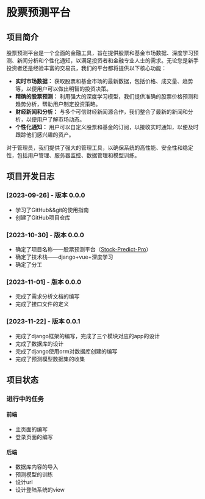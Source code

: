 # 股票预测平台

## 项目简介

股票预测平台是一个全面的金融工具，旨在提供股票和基金市场数据、深度学习预测、新闻分析和个性化通知，以满足投资者和金融专业人士的需求。无论您是新手投资者还是经验丰富的交易员，我们的平台都将提供以下核心功能：

- **实时市场数据：** 获取股票和基金市场的最新数据，包括价格、成交量、趋势等，以便用户可以做出明智的投资决策。
- **精确的股票预测：** 利用强大的深度学习模型，我们提供准确的股票价格预测和趋势分析，帮助用户制定投资策略。
- **财经新闻和分析：** 与多个可信财经新闻源合作，我们整合了最新的新闻和分析，以便用户了解市场动态。
- **个性化通知：** 用户可以自定义股票和基金的订阅，以接收实时通知，以便及时跟踪他们感兴趣的资产。

对于管理员，我们提供了强大的管理工具，以确保系统的高性能、安全性和稳定性，包括用户管理、服务器监控、数据管理和模型训练。

## 项目开发日志

### [2023-09-26] - 版本 0.0.0

- 学习了GitHub&&git的使用指南
- 创建了GitHub项目仓库

### [2023-10-30] - 版本 0.0.0

- 确定了项目名称——股票预测平台（[Stock-Predict-Pro](https://github.com/Crist1128/Stock-Predict-Pro)）
- 确定了技术栈——django+vue+深度学习
- 确定了分工

### [2023-11-01] - 版本 0.0.0

- 完成了需求分析文档的编写
- 完成了接口文件的定义

### [2023-11-22] - 版本 0.0.1

- 完成了django框架的编写，完成了三个模块对应的app的设计
- 完成了数据库的设计
- 完成了django使用orm对数据库创建的编写
- 完成了预测模型数据集的收集

## 项目状态

### 进行中的任务

#### 前端

- 主页面的编写
- 登录页面的编写

#### 后端

- 数据库内容的导入
- 预测模型的训练
- 设计url
- 设计登陆系统的view

